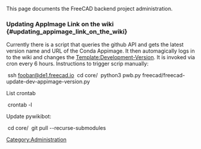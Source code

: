This page documents the FreeCAD backend project administration.

### Updating AppImage Link on the wiki {#updating_appimage_link_on_the_wiki}

Currently there is a script that queries the github API and gets the latest version name and URL of the Conda Appimage. It then automagically logs in to the wiki and changes the [Template:Development-Version](Template:Development-Version.md). It is invoked via cron every 6 hours. Instructions to trigger scrip manually:

 ssh foobar@de1.freecad.io
 cd core/
 python3 pwb.py freecad/freecad-update-dev-appimage-version.py

List crontab

 crontab -l

Update pywikibot:

 cd core/
 git pull --recurse-submodules

[Category:Administration](Category:Administration.md)
